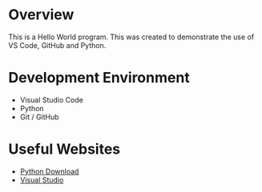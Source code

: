 # Overview

This is a Hello World program. This was created to demonstrate the use of VS Code, GitHub and Python.


# Development Environment

* Visual Studio Code
* Python
* Git / GitHub


# Useful Websites

* [Python Download](https://www.python.org/downloads/)
* [Visual Studio](https://code.visualstudio.com/download)